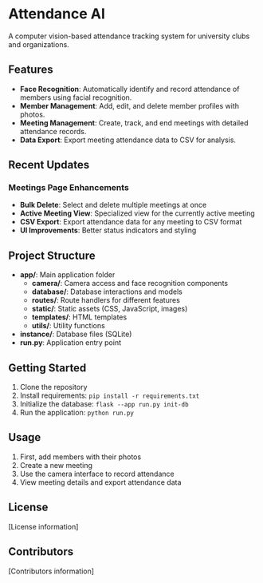 # Attendance AI

A computer vision-based attendance tracking system for university clubs and organizations.

## Features

- **Face Recognition**: Automatically identify and record attendance of members using facial recognition.
- **Member Management**: Add, edit, and delete member profiles with photos.
- **Meeting Management**: Create, track, and end meetings with detailed attendance records.
- **Data Export**: Export meeting attendance data to CSV for analysis.

## Recent Updates

### Meetings Page Enhancements

- **Bulk Delete**: Select and delete multiple meetings at once
- **Active Meeting View**: Specialized view for the currently active meeting
- **CSV Export**: Export attendance data for any meeting to CSV format
- **UI Improvements**: Better status indicators and styling

## Project Structure

- **app/**: Main application folder
  - **camera/**: Camera access and face recognition components
  - **database/**: Database interactions and models
  - **routes/**: Route handlers for different features
  - **static/**: Static assets (CSS, JavaScript, images)
  - **templates/**: HTML templates
  - **utils/**: Utility functions
- **instance/**: Database files (SQLite)
- **run.py**: Application entry point

## Getting Started

1. Clone the repository
2. Install requirements: `pip install -r requirements.txt`
3. Initialize the database: `flask --app run.py init-db`
4. Run the application: `python run.py`

## Usage

1. First, add members with their photos
2. Create a new meeting
3. Use the camera interface to record attendance
4. View meeting details and export attendance data

## License

[License information]

## Contributors

[Contributors information]
